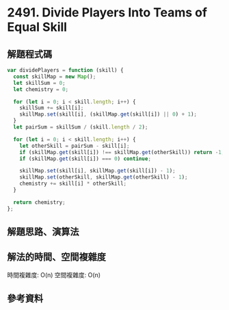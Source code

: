 # 2491. Divide Players Into Teams of Equal Skill

## 解題程式碼

```javascript
var dividePlayers = function (skill) {
  const skillMap = new Map();
  let skillSum = 0;
  let chemistry = 0;

  for (let i = 0; i < skill.length; i++) {
    skillSum += skill[i];
    skillMap.set(skill[i], (skillMap.get(skill[i]) || 0) + 1);
  }
  let pairSum = skillSum / (skill.length / 2);

  for (let i = 0; i < skill.length; i++) {
    let otherSkill = pairSum - skill[i];
    if (skillMap.get(skill[i]) !== skillMap.get(otherSkill)) return -1;
    if (skillMap.get(skill[i]) === 0) continue;

    skillMap.set(skill[i], skillMap.get(skill[i]) - 1);
    skillMap.set(otherSkill, skillMap.get(otherSkill) - 1);
    chemistry += skill[i] * otherSkill;
  }

  return chemistry;
};
```

## 解題思路、演算法

## 解法的時間、空間複雜度

時間複雜度: O(n)
空間複雜度: O(n)

## 參考資料
